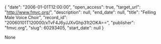 {
  "date": "2006-01-01T12:00:00", 
  "open_access": true, 
  "target_url": "http://www.fmvc.org/", 
  "description": null, 
  "end_date": null, 
  "title": "Felling Male Voice Choir", 
  "record_id": "20060101T120000/xTvF4J6yJJXvGhp31t2OKA==", 
  "publisher": "fmvc.org", 
  "slug": 60293405, 
  "start_date": null
}

None